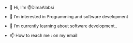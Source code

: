 - 👋 Hi, I’m @DimaAlabsi
- 👀 I’m interested in Programming and software development
- 🌱 I’m currently learning about software development..

- 📫 How to reach me : on my email

<!---
DimaAlabsi/DimaAlabsi is a ✨ special ✨ repository because its `README.md` (this file) appears on your GitHub profile.
You can click the Preview link to take a look at your changes.
--->

